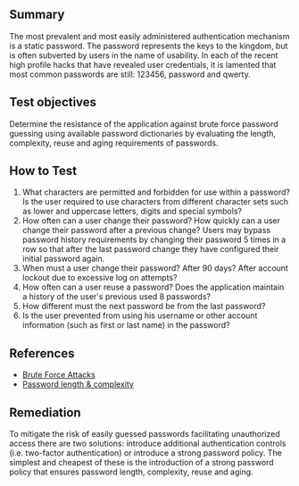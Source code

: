 ## Summary

The most prevalent and most easily administered authentication mechanism
is a static password. The password represents the keys to the kingdom,
but is often subverted by users in the name of usability. In each of the
recent high profile hacks that have revealed user credentials, it is
lamented that most common passwords are still: 123456, password and
qwerty.

## Test objectives

Determine the resistance of the application against brute force password
guessing using available password dictionaries by evaluating the length,
complexity, reuse and aging requirements of passwords.

## How to Test

1.  What characters are permitted and forbidden for use within a
    password? Is the user required to use characters from different
    character sets such as lower and uppercase letters, digits and
    special symbols?
2.  How often can a user change their password? How quickly can a user
    change their password after a previous change? Users may bypass
    password history requirements by changing their password 5 times in
    a row so that after the last password change they have configured
    their initial password again.
3.  When must a user change their password? After 90 days? After account
    lockout due to excessive log on attempts?
4.  How often can a user reuse a password? Does the application maintain
    a history of the user's previous used 8 passwords?
5.  How different must the next password be from the last password?
6.  Is the user prevented from using his username or other account
    information (such as first or last name) in the password?

## References

  - [Brute Force
    Attacks](https://www.owasp.org/index.php/Brute_force_attack)
  - [Password length &
    complexity](https://www.owasp.org/index.php/Password_length_%26_complexity)

## Remediation

To mitigate the risk of easily guessed passwords facilitating
unauthorized access there are two solutions: introduce additional
authentication controls (i.e. two-factor authentication) or introduce a
strong password policy. The simplest and cheapest of these is the
introduction of a strong password policy that ensures password length,
complexity, reuse and aging.